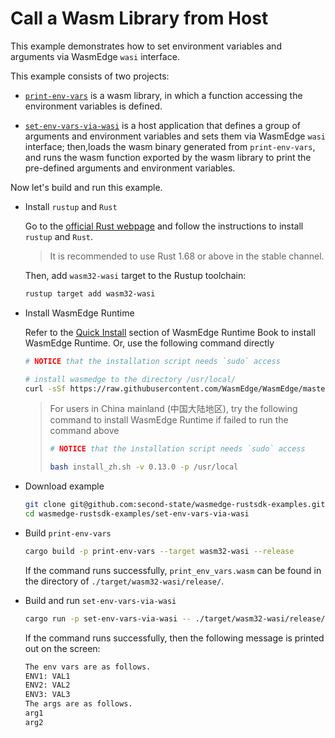 # Call a Wasm Library from Host

This example demonstrates how to set environment variables and arguments via WasmEdge `wasi` interface.

This example consists of two projects:

- [`print-env-vars`](print-env-vars) is a wasm library, in which a function accessing the environment variables is defined.

- [`set-env-vars-via-wasi`](set-env-vars-via-wasi) is a host application that defines a group of arguments and environment variables and sets them via WasmEdge `wasi` interface; then,loads the wasm binary generated from `print-env-vars`, and runs the wasm function exported by the wasm library to print the pre-defined arguments and environment variables.

Now let's build and run this example.

- Install `rustup` and `Rust`

  Go to the [official Rust webpage](https://www.rust-lang.org/tools/install) and follow the instructions to install `rustup` and `Rust`.

  > It is recommended to use Rust 1.68 or above in the stable channel.

  Then, add `wasm32-wasi` target to the Rustup toolchain:

  ```bash
  rustup target add wasm32-wasi
  ```

- Install WasmEdge Runtime

  Refer to the [Quick Install](https://wasmedge.org/book/en/quick_start/install.html#quick-install) section of WasmEdge Runtime Book to install WasmEdge Runtime. Or, use the following command directly

  ```bash
  # NOTICE that the installation script needs `sudo` access

  # install wasmedge to the directory /usr/local/
  curl -sSf https://raw.githubusercontent.com/WasmEdge/WasmEdge/master/utils/install.sh | bash -s -- -v 0.13.0 -p /usr/local
  ```

  > For users in China mainland (中国大陆地区), try the following command to install WasmEdge Runtime if failed to run the command above
  >
  > ```bash
  > # NOTICE that the installation script needs `sudo` access
  >
  > bash install_zh.sh -v 0.13.0 -p /usr/local
  > ```

- Download example

  ```bash
  git clone git@github.com:second-state/wasmedge-rustsdk-examples.git
  cd wasmedge-rustsdk-examples/set-env-vars-via-wasi
  ```

- Build `print-env-vars`

  ```bash
  cargo build -p print-env-vars --target wasm32-wasi --release
  ```

  If the command runs successfully, `print_env_vars.wasm` can be found in the directory of `./target/wasm32-wasi/release/`.

- Build and run `set-env-vars-via-wasi`

  ```bash
  cargo run -p set-env-vars-via-wasi -- ./target/wasm32-wasi/release/print_env_vars.wasm
  ```

  If the command runs successfully, then the following message is printed out on the screen:

  ```bash
  The env vars are as follows.
  ENV1: VAL1
  ENV2: VAL2
  ENV3: VAL3
  The args are as follows.
  arg1
  arg2
  ```
